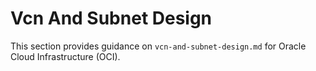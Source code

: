 # Vcn And Subnet Design

This section provides guidance on `vcn-and-subnet-design.md` for Oracle Cloud Infrastructure (OCI).